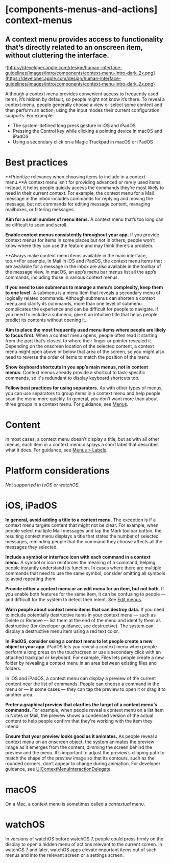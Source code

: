 # **[components-menus-and-actions] context-menus**

## A context menu provides access to functionality that’s directly related to an onscreen item, without cluttering the interface.

![https://developer.apple.com/design/human-interface-guidelines/images/intro/components/context-menu-intro-dark_2x.png](https://developer.apple.com/design/human-interface-guidelines/images/intro/components/context-menu-intro-dark_2x.png)

Although a context menu provides convenient access to frequently used items, it’s hidden by default, so people might not know it’s there. To reveal a context menu, people generally choose a view or select some content and then perform an action, using the input modes their current configuration supports. For example:

- The system-defined long press gesture in iOS and iPadOS
- Pressing the Control key while clicking a pointing device in macOS and iPadOS
- Using a secondary click on a Magic Trackpad in macOS or iPadOS

# **Best practices**

**Prioritize relevancy when choosing items to include in a context menu.**A context menu isn’t for providing advanced or rarely used items; instead, it helps people quickly access the commands they’re most likely to need in their current context. For example, the context menu for a Mail message in the inbox includes commands for replying and moving the message, but not commands for editing message content, managing mailboxes, or filtering messages.

**Aim for a small number of menu items.** A context menu that’s too long can be difficult to scan and scroll.

**Enable context menus consistently throughout your app.** If you provide context menus for items in some places but not in others, people won’t know where they can use the feature and may think there’s a problem.

**Always make context menu items available in the main interface, too.**For example, in Mail in iOS and iPadOS, the context menu items that are available for a message in the inbox are also available in the toolbar of the message view. In macOS, an app’s menu bar menus list all the app’s commands, including those in various context menus.

**If you need to use submenus to manage a menu’s complexity, keep them to one level.** A submenu is a menu item that reveals a secondary menu of logically related commands. Although submenus can shorten a context menu and clarify its commands, more than one level of submenu complicates the experience and can be difficult for people to navigate. If you need to include a submenu, give it an intuitive title that helps people predict its contents without opening it.

**Aim to place the most frequently used menu items where people are likely to focus first.** When a context menu opens, people often read it starting from the part that’s closest to where their finger or pointer revealed it. Depending on the onscreen location of the selected content, a context menu might open above or below that area of the screen, so you might also need to reverse the order of items to match the position of the menu.

**Show keyboard shortcuts in you app’s main menus, not in context menus.** Context menus already provide a shortcut to task-specific commands, so it's redundant to display keyboard shortcuts too.

**Follow best practices for using separators.** As with other types of menus, you can use separators to group items in a context menu and help people scan the menu more quickly. In general, you don’t want more than about three groups in a context menu. For guidance, see [Menus](https://developer.apple.com/design/human-interface-guidelines/components/menus-and-actions/menus).

# **Content**

In most cases, a context menu doesn’t display a title, but as with all other menus, each item in a context menu displays a short label that describes what it does. For guidance, see [Menus > Labels](https://developer.apple.com/design/human-interface-guidelines/components/menus-and-actions/menus/#labels).

# **Platform considerations**

*Not supported in tvOS or watchOS.*

# **iOS, iPadOS**

**In general, avoid adding a title to a context menu.** The exception is if a context menu targets content that might not be clear. For example, when people select multiple Mail messages and tap the Mark toolbar button, the resulting context menu displays a title that states the number of selected messages, reminding people that the command they choose affects all the messages they selected.

**Include a symbol or interface icon with each command in a context menu.** A symbol or icon reinforces the meaning of a command, helping people instantly understand its function. In cases where there are multiple commands that need to use the same symbol, consider omitting all symbols to avoid repeating them.

**Provide either a context menu or an edit menu for an item, but not both.** If you enable both features for the same item, it can be confusing to people — and difficult for the system to detect their intent. See [Edit menus](https://developer.apple.com/design/human-interface-guidelines/components/menus-and-actions/edit-menus).

**Warn people about context menu items that can destroy data.** If you need to include potentially destructive items in your context menu — such as Delete or Remove — list them at the end of the menu and identify them as destructive (for developer guidance, see [destructive](https://developer.apple.com/documentation/uikit/uimenuelement/attributes/3335200-destructive)). The system can display a destructive menu item using a red text color.

**In iPadOS, consider using a context menu to let people create a new object in your app.** iPadOS lets you reveal a context menu when people perform a long press on the touchscreen or use a secondary click with an attached trackpad or keyboard. For example, Files lets people create a new folder by revealing a context menu in an area between existing files and folders.

In iOS and iPadOS, a context menu can display a preview of the current content near the list of commands. People can choose a command in the menu or — in some cases — they can tap the preview to open it or drag it to another area.

**Prefer a graphical preview that clarifies the target of a context menu’s commands.** For example, when people reveal a context menu on a list item in Notes or Mail, the preview shows a condensed version of the actual content to help people confirm that they're working with the item they intend.

**Ensure that your preview looks good as it animates.** As people reveal a context menu on an onscreen object, the system animates the preview image as it emerges from the content, dimming the screen behind the preview and the menu. It’s important to adjust the preview’s clipping path to match the shape of the preview image so that its contours, such as the rounded corners, don’t appear to change during animation. For developer guidance, see [UIContextMenuInteractionDelegate](https://developer.apple.com/documentation/uikit/uicontextmenuinteractiondelegate).

# **macOS**

On a Mac, a context menu is sometimes called a *contextual* menu.

# **watchOS**

In versions of watchOS before watchOS 7, people could press firmly on the display to open a hidden menu of actions relevant to the current screen. In watchOS 7 and later, watchOS apps elevate important items out of such menus and into the relevant screen or a settings screen.